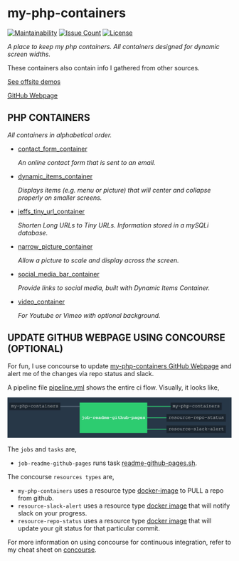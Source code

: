 # my-php-containers

[![Maintainability](https://api.codeclimate.com/v1/badges/a7fd79cc4717b3da27d6/maintainability)](https://codeclimate.com/github/JeffDeCola/my-php-containers/maintainability)
[![Issue Count](https://codeclimate.com/github/JeffDeCola/my-php-containers/badges/issue_count.svg)](https://codeclimate.com/github/JeffDeCola/my-php-containers/issues)
[![License](http://img.shields.io/:license-mit-blue.svg)](http://jeffdecola.mit-license.org)

_A place to keep my php containers.
All containers designed for dynamic screen widths._

These containers also contain info I gathered from other sources.

[See offsite demos](http://www.jeffdecola.com/my-php-containers/index.php)

[GitHub Webpage](https://jeffdecola.github.io/my-php-containers/)

## PHP CONTAINERS

_All containers in alphabetical order._

* [contact_form_container](https://github.com/JeffDeCola/my-php-containers/tree/master/contact_form_container)

  _An online contact form that is sent to an email._

* [dynamic_items_container](https://github.com/JeffDeCola/my-php-containers/tree/master/dynamic_items_container)

  _Displays items (e.g. menu or picture) that will center and collapse properly on
  smaller screens._

* [jeffs_tiny_url_container](https://github.com/JeffDeCola/my-php-containers/tree/master/jeffs_tiny_url_container)

  _Shorten Long URLs to Tiny URLs. Information stored in a mySQLi database._

* [narrow_picture_container](https://github.com/JeffDeCola/my-php-containers/tree/master/narrow_picture_container)

  _Allow a picture to scale and display across the screen._

* [social_media_bar_container](https://github.com/JeffDeCola/my-php-containers/tree/master/social_media_bar_container)

  _Provide links to social media, built with Dynamic Items Container._

* [video_container](https://github.com/JeffDeCola/my-php-containers/tree/master/video_container)

  _For Youtube or Vimeo with optional background._

## UPDATE GITHUB WEBPAGE USING CONCOURSE (OPTIONAL)

For fun, I use concourse to update
[my-php-containers GitHub Webpage](https://jeffdecola.github.io/my-php-containers/)
and alert me of the changes via repo status and slack.

A pipeline file [pipeline.yml](https://github.com/JeffDeCola/my-php-containers/tree/master/ci/pipeline.yml)
shows the entire ci flow. Visually, it looks like,

![IMAGE - my-php-containers concourse ci pipeline - IMAGE](docs/pics/my-php-containers-pipeline.jpg)

The `jobs` and `tasks` are,

* `job-readme-github-pages` runs task
  [readme-github-pages.sh](https://github.com/JeffDeCola/my-php-containers/tree/master/ci/scripts/readme-github-pages.sh).

The concourse `resources types` are,

* `my-php-containers` uses a resource type
  [docker-image](https://hub.docker.com/r/concourse/git-resource/)
  to PULL a repo from github.
* `resource-slack-alert` uses a resource type
  [docker image](https://hub.docker.com/r/cfcommunity/slack-notification-resource)
  that will notify slack on your progress.
* `resource-repo-status` uses a resource type
  [docker image](https://hub.docker.com/r/dpb587/github-status-resource)
  that will update your git status for that particular commit.

For more information on using concourse for continuous integration,
refer to my cheat sheet on [concourse](https://github.com/JeffDeCola/my-cheat-sheets/tree/master/software/operations-tools/continuous-integration-continuous-deployment/concourse-cheat-sheet).
